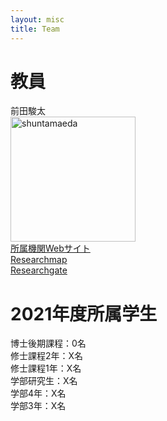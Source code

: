 ```yaml
---
layout: misc
title: Team
---
```


# 教員<br>
前田駿太<br>
<img width="200" alt="shuntamaeda" src="url({{ site.github.url }}/assets/img/shuntamaeda.jpg)"><br>
[所属機関Webサイト](https://www.sed.tohoku.ac.jp/laboratory/detail---id-42.html)<br>
[Researchmap](https://researchmap.jp/maeda_s)<br>
[Researchgate](https://www.researchgate.net/profile/Shunta-Maeda)<br>

# 2021年度所属学生<br>
博士後期課程：0名<br>
修士課程2年：X名<br>
修士課程1年：X名<br>
学部研究生：X名<br>
学部4年：X名<br>
学部3年：X名<br>

